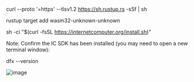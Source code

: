 curl --proto '=https' --tlsv1.2 https://sh.rustup.rs -sSf | sh

rustup target add wasm32-unknown-unknown

sh -ci "$(curl -fsSL https://internetcomputer.org/install.sh)"

Note: Confirm the IC SDK has been installed (you may need to open a new terminal window):

dfx --version

![image](https://github.com/user-attachments/assets/e8c0b7cd-35b7-4e0e-a86a-80564e64d442)

